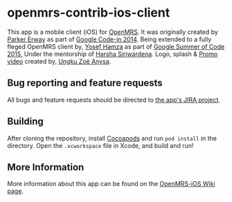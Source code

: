 openmrs-contrib-ios-client
===========

This app is a mobile client (iOS) for [OpenMRS](http://openmrs.org/). It was originally created by [Parker Erway](https://github.com/Undo1) as part of [Google Code-in 2014](https://issues.openmrs.org/browse/GCI-18). Being extended to a fully fleged OpenMRS client by, [Yosef Hamza](https://github.com/yousefhamza) as part of [Google Summer of Code 2015](https://wiki.openmrs.org/display/projects/OpenMRS+iOS+Client+Extensions), Under the mentorship of [Harsha Siriwardena](https://github.com/harshadura). Logo, splash & [Promo video](https://www.youtube.com/watch?v=R8GsgtoXMgQ) created by, [Ungku Zoë Anysa](https://github.com/uzanysa).

Bug reporting and feature requests
-------

All bugs and feature requests should be directed to [the app's JIRA project](https://issues.openmrs.org/browse/IOS).

Building
-------

After cloning the repository, install [Cocoapods](http://cocoapods.org/) and run `pod install` in the directory. Open the `.xcworkspace` file in Xcode, and build and run!

More Information
----------------

More information about this app can be found on the [OpenMRS-iOS Wiki page](https://wiki.openmrs.org/display/docs/OpenMRS+iOS+Client).
